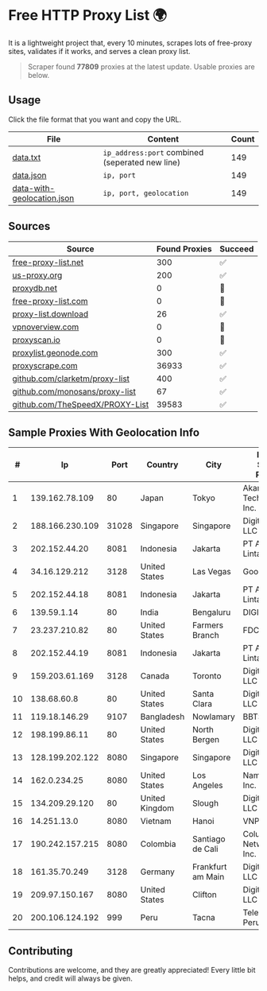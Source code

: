 
# Free HTTP Proxy List 🌍

It is a lightweight project that, every 10 minutes, scrapes lots of free-proxy sites, validates if it works, and serves a clean proxy list.


> Scraper found **77809** proxies at the latest update. Usable proxies are below.

## Usage

Click the file format that you want and copy the URL.


|File|Content|Count|
|----|-------|-----|
|[data.txt](https://raw.githubusercontent.com/themiralay/Proxy-List-World/master/data.txt)|`ip_address:port` combined (seperated new line)|149|
|[data.json](https://raw.githubusercontent.com/themiralay/Proxy-List-World/master/data.json)|`ip, port`|149|
|[data-with-geolocation.json](https://raw.githubusercontent.com/themiralay/Proxy-List-World/master/data-with-geolocation.json)|`ip, port, geolocation`|149|

## Sources

|Source|Found Proxies|Succeed|
|------|-------------|-------|
|[free-proxy-list.net](https://free-proxy-list.net)|300|✅|
|[us-proxy.org](https://www.us-proxy.org)|200|✅|
|[proxydb.net](http://proxydb.net)|0|🚫|
|[free-proxy-list.com](https://free-proxy-list.com/?page=&port=&type%5B%5D=http&type%5B%5D=https&up_time=0&search=Search)|0|🚫|
|[proxy-list.download](https://www.proxy-list.download/HTTP)|26|✅|
|[vpnoverview.com](https://vpnoverview.com/privacy/anonymous-browsing/free-proxy-servers)|0|🚫|
|[proxyscan.io](https://www.proxyscan.io)|0|🚫|
|[proxylist.geonode.com](https://proxylist.geonode.com/api/proxy-list?limit=300&page=1&sort_by=lastChecked&sort_type=desc&protocols=http,https)|300|✅|
|[proxyscrape.com](https://api.proxyscrape.com/v2/?request=displayproxies&protocol=http&timeout=10000&country=all&ssl=all&anonymity=all)|36933|✅|
|[github.com/clarketm/proxy-list](https://raw.githubusercontent.com/clarketm/proxy-list/master/proxy-list-raw.txt)|400|✅|
|[github.com/monosans/proxy-list](https://raw.githubusercontent.com/monosans/proxy-list/main/proxies/http.txt)|67|✅|
|[github.com/TheSpeedX/PROXY-List](https://raw.githubusercontent.com/TheSpeedX/PROXY-List/master/http.txt)|39583|✅|


## Sample Proxies With Geolocation Info

|#|Ip|Port|Country|City|Internet Service Provider|
|-|--|----|-------|----|-------------------------|
|1|139.162.78.109|80|Japan|Tokyo|Akamai Technologies, Inc.|
|2|188.166.230.109|31028|Singapore|Singapore|DigitalOcean, LLC|
|3|202.152.44.20|8081|Indonesia|Jakarta|PT Aplikanusa Lintasarta|
|4|34.16.129.212|3128|United States|Las Vegas|Google LLC|
|5|202.152.44.18|8081|Indonesia|Jakarta|PT Aplikanusa Lintasarta|
|6|139.59.1.14|80|India|Bengaluru|DIGITALOCEAN|
|7|23.237.210.82|80|United States|Farmers Branch|FDCservers.net|
|8|202.152.44.19|8081|Indonesia|Jakarta|PT Aplikanusa Lintasarta|
|9|159.203.61.169|3128|Canada|Toronto|DigitalOcean, LLC|
|10|138.68.60.8|80|United States|Santa Clara|DigitalOcean, LLC|
|11|119.18.146.29|9107|Bangladesh|Nowlamary|BBTS Network|
|12|198.199.86.11|80|United States|North Bergen|DigitalOcean, LLC|
|13|128.199.202.122|8080|Singapore|Singapore|DigitalOcean, LLC|
|14|162.0.234.25|8080|United States|Los Angeles|Namecheap, Inc.|
|15|134.209.29.120|80|United Kingdom|Slough|DigitalOcean, LLC|
|16|14.251.13.0|8080|Vietnam|Hanoi|VNPT|
|17|190.242.157.215|8080|Colombia|Santiago de Cali|Columbus Networks USA, Inc.|
|18|161.35.70.249|3128|Germany|Frankfurt am Main|DigitalOcean, LLC|
|19|209.97.150.167|8080|United States|Clifton|DigitalOcean, LLC|
|20|200.106.124.192|999|Peru|Tacna|Telefonica del Peru|



## Contributing

Contributions are welcome, and they are greatly appreciated! Every
little bit helps, and credit will always be given.

